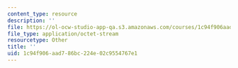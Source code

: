 ```yaml
---
content_type: resource
description: ''
file: https://ol-ocw-studio-app-qa.s3.amazonaws.com/courses/1c94f906aad786bc224e02c9554767e1_q3.pdf
file_type: application/octet-stream
resourcetype: Other
title: ''
uid: 1c94f906-aad7-86bc-224e-02c9554767e1
---
```

